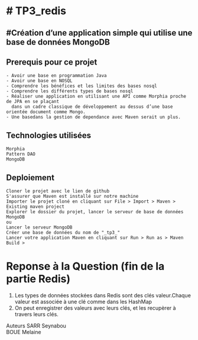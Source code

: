 <h1># TP3_redis</h1>
<h2>#Création d’une application simple qui utilise une base de données MongoDB</h2>
 <h2>Prerequis pour ce projet</h2>

    - Avoir une base en programmation Java
    - Avoir une base en NOSQL
    - Comprendre les bénéfices et les limites des bases nosql
    - Comprendre les différents types de bases nosql
    - Réaliser une application en utilisant une API comme Morphia proche de JPA en se plaçant
      dans un cadre classique de développement au dessus d’une base orientée document comme Mongo.
    - Une basedans la gestion de dependance avec Maven serait un plus.

<h2>Technologies utilisées</h2>

    Morphia
    Pattern DAO
    MongoDB

<h2>Deploiement</h2>

    Cloner le projet avec le lien de github
    S'assurer que Maven est installé sur notre machine
    Importer le projet cloné en cliquant sur File > Import > Maven > Existing maven project
    Explorer le dossier du projet, lancer le serveur de base de données MongoDB
    ou
    Lancer le serveur MongoDB
    Créer une base de données du nom de "_tp3_"
    Lancer votre application Maven en cliquant sur Run > Run as > Maven Build >
    
<h1>Reponse à la Question (fin de la partie Redis)</h1>
<ol>
	<li>
		Les types de données stockées dans Redis sont des clés valeur.Chaque valeur est associée à une clé comme dans les HashMap
    	</li>
	<li>
		On peut enregistrer des valeurs avec leurs clés, et les recupèrer à travers leurs clés.
   	 </li>

</ol>
Auteurs
SARR Seynabou</br>
BOUE Melaine


